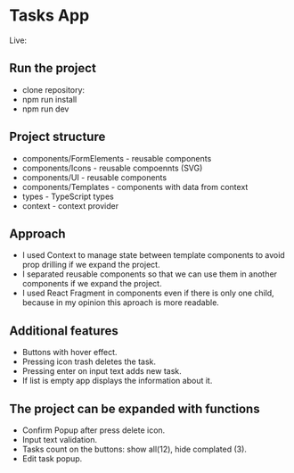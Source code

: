 # Tasks App

Live:

## Run the project

- clone repository:
- npm run install
- npm run dev

## Project structure

- components/FormElements - reusable components
- components/Icons - reusable compoennts (SVG)
- components/UI - reusable components
- components/Templates - components with data from context
- types - TypeScript types
- context - context provider

## Approach

- I used Context to manage state between template components to avoid prop drilling if we expand the project.
- I separated reusable components so that we can use them in another components if we expand the project.
- I used React Fragment in components even if there is only one child, because in my opinion this aproach is more readable.

## Additional features

- Buttons with hover effect.
- Pressing icon trash deletes the task.
- Pressing enter on input text adds new task.
- If list is empty app displays the information about it.

## The project can be expanded with functions

- Confirm Popup after press delete icon.
- Input text validation.
- Tasks count on the buttons: show all(12), hide complated (3).
- Edit task popup.
